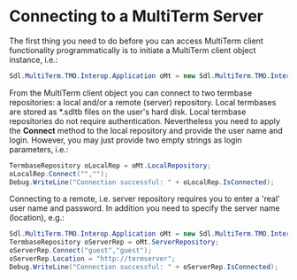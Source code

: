 
# Connecting to a MultiTerm Server

The first thing you need to do before you can access MultiTerm client functionality programmatically is to initiate a MultiTerm client object instance, i.e.:


```cs
Sdl.MultiTerm.TMO.Interop.Application oMt = new Sdl.MultiTerm.TMO.Interop.ApplicationClass();
```

From the MultiTerm client object you can connect to two termbase repositories: a local and/or a remote (server) repository. Local termbases are stored as \*.sdltb files on the user's hard disk. Local termbase repositories do not require authentication. Nevertheless you need to apply the **Connect** method to the local repository and provide the user name and login. However, you may just provide two empty strings as login parameters, i.e.:


```cs
TermbaseRepository oLocalRep = oMt.LocalRepository;
oLocalRep.Connect("","");
Debug.WriteLine("Connection successful: " + oLocalRep.IsConnected);
```

Connecting to a remote, i.e. server repository requires you to enter a 'real' user name and password. In addition you need to specify the server name (location), e.g.:


```cs
Sdl.MultiTerm.TMO.Interop.Application oMt = new Sdl.MultiTerm.TMO.Interop.ApplicationClass();
TermbaseRepository oServerRep = oMt.ServerRepository;
oServerRep.Connect("guest","guest");
oServerRep.Location = "http://termserver";
Debug.WriteLine("Connection successful: " + oServerRep.IsConnected);
```




